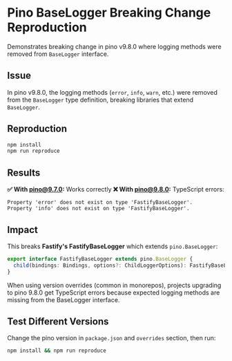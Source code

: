 # Pino BaseLogger Breaking Change Reproduction

Demonstrates breaking change in pino v9.8.0 where logging methods were removed from `BaseLogger` interface.

## Issue

In pino v9.8.0, the logging methods (`error`, `info`, `warn`, etc.) were removed from the `BaseLogger` type definition, breaking libraries that extend `BaseLogger`.

## Reproduction

```bash
npm install
npm run reproduce
```

## Results

**✅ With pino@9.7.0:** Works correctly
**❌ With pino@9.8.0:** TypeScript errors:
```
Property 'error' does not exist on type 'FastifyBaseLogger'.
Property 'info' does not exist on type 'FastifyBaseLogger'.
```

## Impact

This breaks **Fastify's FastifyBaseLogger** which extends `pino.BaseLogger`:

```typescript
export interface FastifyBaseLogger extends pino.BaseLogger {
  child(bindings: Bindings, options?: ChildLoggerOptions): FastifyBaseLogger;
}
```

When using version overrides (common in monorepos), projects upgrading to pino 9.8.0 get TypeScript errors because expected logging methods are missing from the BaseLogger interface.

## Test Different Versions

Change the pino version in `package.json` and `overrides` section, then run:
```bash
npm install && npm run reproduce
```